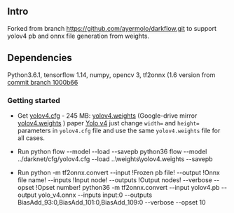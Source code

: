 ## Intro
Forked from branch https://github.com/ayermolo/darkflow.git
to support yolov4 pb and onnx file generation from weights.

## Dependencies

Python3.6.1, tensorflow 1.14, numpy, opencv 3, tf2onnx (1.6 version from [commit branch 1000b66](https://github.com/onnx/tensorflow-onnx/tree/1000b66d66e6332ceaaedde5664de2863a6e30ad)

### Getting started

* Get [yolov4.cfg](https://raw.githubusercontent.com/AlexeyAB/darknet/master/cfg/yolov4.cfg) - 245 MB: [yolov4.weights](https://github.com/AlexeyAB/darknet/releases/download/darknet_yolo_v3_optimal/yolov4.weights) (Google-drive mirror [yolov4.weights](https://drive.google.com/open?id=1cewMfusmPjYWbrnuJRuKhPMwRe_b9PaT) ) paper [Yolo v4](https://arxiv.org/abs/2004.10934)
    just change `width=` and `height=` parameters in `yolov4.cfg` file and use the same `yolov4.weights` file for all cases.
    
* Run python flow --model <path of yolov4.cfg file> --load <path of yolov4 weights> --savepb
python36 flow --model ../darknet/cfg/yolov4.cfg --load ..\weights\yolov4.weights --savepb

* Run python -m tf2onnx.convert --input !Frozen pb file! --output !Onnx file name! --inputs !Input node! --outputs !Output nodes! --verbose --opset !Opset number!
    python36 -m tf2onnx.convert --input yolov4.pb --output yolo_v4.onnx --inputs input:0 --outputs BiasAdd_93:0,BiasAdd_101:0,BiasAdd_109:0 --verbose --opset 10
    

